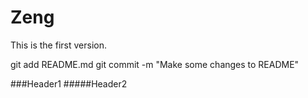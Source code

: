 # Zeng

This is the first version.

git add README.md
git commit -m "Make some changes to README"

###Header1
#####Header2
